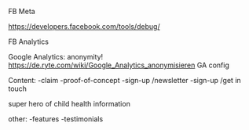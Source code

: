 FB Meta

https://developers.facebook.com/tools/debug/

<meta property="og:image" content="[url to image]" />
<meta property="og:title" content="[page name]" />
<meta property="og:description" content="[content description]" />

FB Analytics

Google Analytics: anonymity!
https://de.ryte.com/wiki/Google_Analytics_anonymisieren
GA config

Content:
-claim
-proof-of-concept
-sign-up /newsletter
-sign-up /get in touch

super hero of child health information

other:
-features
-testimonials